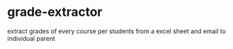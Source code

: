 # grade-extractor
extract grades of every course per students from a excel sheet and email to individual parent
